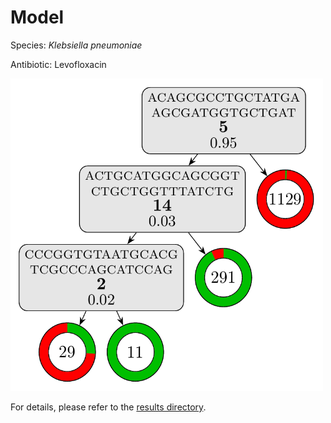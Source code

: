 
# Model

Species: *Klebsiella pneumoniae*

Antibiotic: Levofloxacin

<img src="./model.png" width=500 height=500 />

For details, please refer to the [results directory](../../../../../results/cart_b/klebsiella%20pneumoniae/levofloxacin/repeat_6/).

